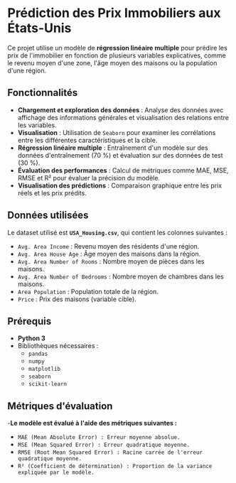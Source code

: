 # Prédiction des Prix Immobiliers aux États-Unis  

Ce projet utilise un modèle de **régression linéaire multiple** pour prédire les prix de l'immobilier en fonction de plusieurs variables explicatives, comme le revenu moyen d'une zone, l'âge moyen des maisons ou la population d'une région.  

## Fonctionnalités  
- **Chargement et exploration des données** : Analyse des données avec affichage des informations générales et visualisation des relations entre les variables.  
- **Visualisation** : Utilisation de `Seaborn` pour examiner les corrélations entre les différentes caractéristiques et la cible.  
- **Régression linéaire multiple** : Entraînement d'un modèle sur des données d'entraînement (70 %) et évaluation sur des données de test (30 %).  
- **Évaluation des performances** : Calcul de métriques comme MAE, MSE, RMSE et R² pour évaluer la précision du modèle.  
- **Visualisation des prédictions** : Comparaison graphique entre les prix réels et les prix prédits.  

## Données utilisées  
Le dataset utilisé est **`USA_Housing.csv`**, qui contient les colonnes suivantes :  
- `Avg. Area Income` : Revenu moyen des résidents d'une région.  
- `Avg. Area House Age` : Âge moyen des maisons dans la région.  
- `Avg. Area Number of Rooms` : Nombre moyen de pièces dans les maisons.  
- `Avg. Area Number of Bedrooms` : Nombre moyen de chambres dans les maisons.  
- `Area Population` : Population totale de la région.  
- `Price` : Prix des maisons (variable cible).  

## Prérequis  
- **Python 3**  
- Bibliothèques nécessaires :  
  - `pandas`  
  - `numpy`  
  - `matplotlib`  
  - `seaborn`  
  - `scikit-learn`  

## Métriques d'évaluation
-**Le modèle est évalué à l'aide des métriques suivantes :**

- `MAE (Mean Absolute Error) : Erreur moyenne absolue.`
- `MSE (Mean Squared Error) : Erreur quadratique moyenne.`
- `RMSE (Root Mean Squared Error) : Racine carrée de l'erreur quadratique moyenne.`
- `R² (Coefficient de détermination) : Proportion de la variance expliquée par le modèle.`
